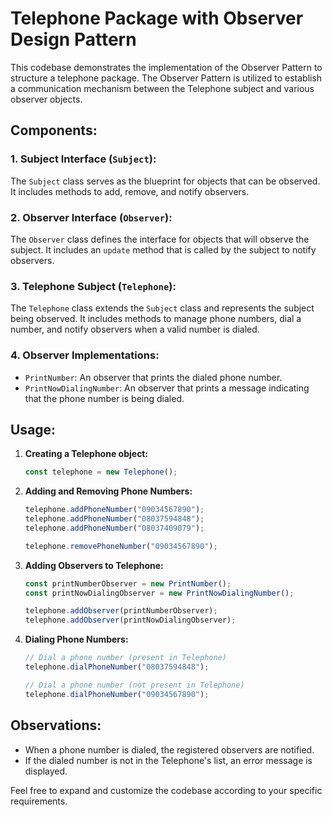 # Telephone Package with Observer Design Pattern

This codebase demonstrates the implementation of the Observer Pattern to structure a telephone package. The Observer Pattern is utilized to establish a communication mechanism between the Telephone subject and various observer objects.

## Components:

### 1. Subject Interface (`Subject`):

The `Subject` class serves as the blueprint for objects that can be observed. It includes methods to add, remove, and notify observers.

### 2. Observer Interface (`Observer`):

The `Observer` class defines the interface for objects that will observe the subject. It includes an `update` method that is called by the subject to notify observers.

### 3. Telephone Subject (`Telephone`):

The `Telephone` class extends the `Subject` class and represents the subject being observed. It includes methods to manage phone numbers, dial a number, and notify observers when a valid number is dialed.

### 4. Observer Implementations:

- `PrintNumber`: An observer that prints the dialed phone number.
- `PrintNowDialingNumber`: An observer that prints a message indicating that the phone number is being dialed.

## Usage:

1. **Creating a Telephone object:**

    ```javascript
    const telephone = new Telephone();
    ```

2. **Adding and Removing Phone Numbers:**

    ```javascript
    telephone.addPhoneNumber("09034567890");
    telephone.addPhoneNumber("08037594848");
    telephone.addPhoneNumber("08037409079");
    
    telephone.removePhoneNumber("09034567890");
    ```

3. **Adding Observers to Telephone:**

    ```javascript
    const printNumberObserver = new PrintNumber();
    const printNowDialingObserver = new PrintNowDialingNumber();
    
    telephone.addObserver(printNumberObserver);
    telephone.addObserver(printNowDialingObserver);
    ```

4. **Dialing Phone Numbers:**

    ```javascript
    // Dial a phone number (present in Telephone)
    telephone.dialPhoneNumber("08037594848");
    
    // Dial a phone number (not present in Telephone)
    telephone.dialPhoneNumber("09034567890");
    ```

## Observations:

- When a phone number is dialed, the registered observers are notified.
- If the dialed number is not in the Telephone's list, an error message is displayed.

Feel free to expand and customize the codebase according to your specific requirements.
